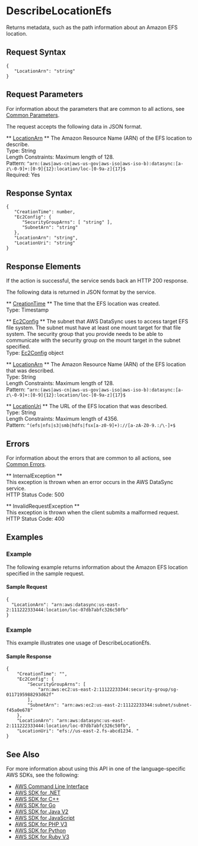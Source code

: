 # DescribeLocationEfs<a name="API_DescribeLocationEfs"></a>

Returns metadata, such as the path information about an Amazon EFS location\.

## Request Syntax<a name="API_DescribeLocationEfs_RequestSyntax"></a>

```
{
   "LocationArn": "string"
}
```

## Request Parameters<a name="API_DescribeLocationEfs_RequestParameters"></a>

For information about the parameters that are common to all actions, see [Common Parameters](CommonParameters.md)\.

The request accepts the following data in JSON format\.

 ** [LocationArn](#API_DescribeLocationEfs_RequestSyntax) **   <a name="DataSync-DescribeLocationEfs-request-LocationArn"></a>
The Amazon Resource Name \(ARN\) of the EFS location to describe\.  
Type: String  
Length Constraints: Maximum length of 128\.  
Pattern: `^arn:(aws|aws-cn|aws-us-gov|aws-iso|aws-iso-b):datasync:[a-z\-0-9]+:[0-9]{12}:location/loc-[0-9a-z]{17}$`   
Required: Yes

## Response Syntax<a name="API_DescribeLocationEfs_ResponseSyntax"></a>

```
{
   "CreationTime": number,
   "Ec2Config": { 
      "SecurityGroupArns": [ "string" ],
      "SubnetArn": "string"
   },
   "LocationArn": "string",
   "LocationUri": "string"
}
```

## Response Elements<a name="API_DescribeLocationEfs_ResponseElements"></a>

If the action is successful, the service sends back an HTTP 200 response\.

The following data is returned in JSON format by the service\.

 ** [CreationTime](#API_DescribeLocationEfs_ResponseSyntax) **   <a name="DataSync-DescribeLocationEfs-response-CreationTime"></a>
The time that the EFS location was created\.  
Type: Timestamp

 ** [Ec2Config](#API_DescribeLocationEfs_ResponseSyntax) **   <a name="DataSync-DescribeLocationEfs-response-Ec2Config"></a>
The subnet that AWS DataSync uses to access target EFS file system\. The subnet must have at least one mount target for that file system\. The security group that you provide needs to be able to communicate with the security group on the mount target in the subnet specified\.   
Type: [Ec2Config](API_Ec2Config.md) object

 ** [LocationArn](#API_DescribeLocationEfs_ResponseSyntax) **   <a name="DataSync-DescribeLocationEfs-response-LocationArn"></a>
The Amazon Resource Name \(ARN\) of the EFS location that was described\.  
Type: String  
Length Constraints: Maximum length of 128\.  
Pattern: `^arn:(aws|aws-cn|aws-us-gov|aws-iso|aws-iso-b):datasync:[a-z\-0-9]+:[0-9]{12}:location/loc-[0-9a-z]{17}$` 

 ** [LocationUri](#API_DescribeLocationEfs_ResponseSyntax) **   <a name="DataSync-DescribeLocationEfs-response-LocationUri"></a>
The URL of the EFS location that was described\.  
Type: String  
Length Constraints: Maximum length of 4356\.  
Pattern: `^(efs|nfs|s3|smb|hdfs|fsx[a-z0-9]+)://[a-zA-Z0-9.:/\-]+$` 

## Errors<a name="API_DescribeLocationEfs_Errors"></a>

For information about the errors that are common to all actions, see [Common Errors](CommonErrors.md)\.

 ** InternalException **   
This exception is thrown when an error occurs in the AWS DataSync service\.  
HTTP Status Code: 500

 ** InvalidRequestException **   
This exception is thrown when the client submits a malformed request\.  
HTTP Status Code: 400

## Examples<a name="API_DescribeLocationEfs_Examples"></a>

### Example<a name="API_DescribeLocationEfs_Example_1"></a>

The following example returns information about the Amazon EFS location specified in the sample request\.

#### Sample Request<a name="API_DescribeLocationEfs_Example_1_Request"></a>

```
{
  "LocationArn": "arn:aws:datasync:us-east-2:111222333444:location/loc-07db7abfc326c50fb"
}
```

### Example<a name="API_DescribeLocationEfs_Example_2"></a>

This example illustrates one usage of DescribeLocationEfs\.

#### Sample Response<a name="API_DescribeLocationEfs_Example_2_Response"></a>

```
{
    "CreationTime": "",
    "Ec2Config": {
        "SecurityGroupArns": [
            "arn:aws:ec2:us-east-2:11122233344:security-group/sg-0117195988293d62f"
        ],
        "SubnetArn": "arn:aws:ec2:us-east-2:11122233344:subnet/subnet-f45a0e678"
    },
    "LocationArn": "arn:aws:datasync:us-east-2:111222333444:location/loc-07db7abfc326c50fb",
    "LocationUri": "efs://us-east-2.fs-abcd1234. "
}
```

## See Also<a name="API_DescribeLocationEfs_SeeAlso"></a>

For more information about using this API in one of the language\-specific AWS SDKs, see the following:
+  [AWS Command Line Interface](https://docs.aws.amazon.com/goto/aws-cli/datasync-2018-11-09/DescribeLocationEfs) 
+  [AWS SDK for \.NET](https://docs.aws.amazon.com/goto/DotNetSDKV3/datasync-2018-11-09/DescribeLocationEfs) 
+  [AWS SDK for C\+\+](https://docs.aws.amazon.com/goto/SdkForCpp/datasync-2018-11-09/DescribeLocationEfs) 
+  [AWS SDK for Go](https://docs.aws.amazon.com/goto/SdkForGoV1/datasync-2018-11-09/DescribeLocationEfs) 
+  [AWS SDK for Java V2](https://docs.aws.amazon.com/goto/SdkForJavaV2/datasync-2018-11-09/DescribeLocationEfs) 
+  [AWS SDK for JavaScript](https://docs.aws.amazon.com/goto/AWSJavaScriptSDK/datasync-2018-11-09/DescribeLocationEfs) 
+  [AWS SDK for PHP V3](https://docs.aws.amazon.com/goto/SdkForPHPV3/datasync-2018-11-09/DescribeLocationEfs) 
+  [AWS SDK for Python](https://docs.aws.amazon.com/goto/boto3/datasync-2018-11-09/DescribeLocationEfs) 
+  [AWS SDK for Ruby V3](https://docs.aws.amazon.com/goto/SdkForRubyV3/datasync-2018-11-09/DescribeLocationEfs) 